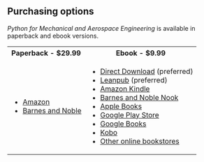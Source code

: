 <h2>Purchasing options</h2>

<i>Python for Mechanical and Aerospace Engineering</i> is available in paperback and ebook versions.

<table>
  <tr>
    <th>Paperback - $29.99</th>
    <th>Ebook - $9.99</th>
  </tr>
  <tr>
    <td>
      <ul>
        <li><a href="https://smile.amazon.com/dp/1736060619">Amazon</a></li>
        <li><a href="https://www.barnesandnoble.com/w/python-for-mechanical-and-aerospace-engineering-alex-kenan/1138022875?ean=9781736060629">Barnes and Noble</a></li>
      </ul>
    </td>
    <td>
      <ul>
        <li><a href="https://pymae.pythonanywhere.com/store.html">Direct Download</a> (preferred)</li>
        <li><a href="https://leanpub.com/pymae">Leanpub</a> (preferred)</li>
        <li><a href="https://smile.amazon.com/dp/B08MQY1DJC">Amazon Kindle</a></li>
        <li><a href="https://www.barnesandnoble.com/w/python-for-mechanical-and-aerospace-engineering-alex-kenan/1138022875?ean=2940162705659">Barnes and Noble Nook</a></li>
        <li><a href="https://books.apple.com/us/book/python-for-mechanical-and-aerospace-engineering/id1538845575?ls=1">Apple Books</a></li>
        <li><a href="https://play.google.com/store/books/details?id=SkgFEAAAQBAJ">Google Play Store</a></li>
        <li><a href="http://books.google.com/books/about?id=SkgFEAAAQBAJ">Google Books</a></li>
        <li><a href="https://www.kobo.com/us/en/ebook/python-for-mechanical-and-aerospace-engineering">Kobo</a></li>
        <li><a href="https://books2read.com/u/4jLLov">Other online bookstores</a></li>
      </ul>
    </td>
  </tr>
</table>
